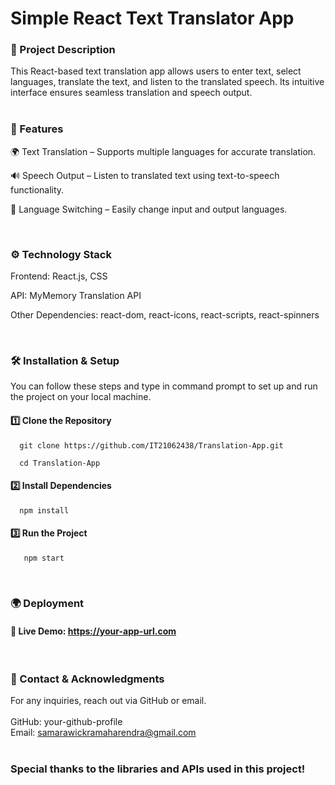 # Simple React Text Translator App

### 📌 Project Description

This React-based text translation app allows users to enter text, select languages, translate the text, and listen to the translated speech. Its intuitive interface ensures seamless translation and speech output.  
<br>
### 🚀 Features

🌍 Text Translation – Supports multiple languages for accurate translation.

🔊 Speech Output – Listen to translated text using text-to-speech functionality.

🔄 Language Switching – Easily change input and output languages.

<br>

### ⚙️ Technology Stack

Frontend: React.js, CSS

API: MyMemory Translation API 

Other Dependencies: react-dom, react-icons, react-scripts, react-spinners

<br>

### 🛠️ Installation & Setup

You can follow these steps and type in command prompt to set up and run the project on your local machine.

#### 1️⃣ Clone the Repository<br>
      git clone https://github.com/IT21062438/Translation-App.git
      
      cd Translation-App

#### 2️⃣ Install Dependencies<br>
      npm install

#### 3️⃣ Run the Project<br>
       npm start
      

<br>

### 🌍 Deployment

#### 🔗 Live Demo: https://your-app-url.com

<br>

### 🙌 Contact & Acknowledgments

For any inquiries, reach out via GitHub or email.<br><br>
GitHub: your-github-profile<br>
Email: samarawickramaharendra@gmail.com<br><br>

### Special thanks to the libraries and APIs used in this project!


